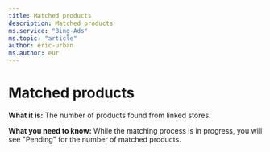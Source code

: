 ```yaml
---
title: Matched products
description: Matched products
ms.service: "Bing-Ads"
ms.topic: "article"
author: eric-urban
ms.author: eur
---
```


# Matched products

**What it is:**  The number of products found from linked stores.

**What you need to know:**  While the matching process is in progress, you will see "Pending" for the number of matched products.



